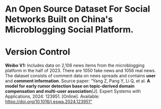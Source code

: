 # An Open Source Dataset For Social Networks Built on China's Microblogging Social Platform.

# Version Control

**Weibo V1:**  Includes data on 2,106 news items from the microblogging platform in the half of 2023. There are 1050 fake news and 1056 real news. The dataset consists of comment data on news spreads and contains **user** and **comment information**. Source paper: “Yang Z, Pang Y, Li Q, et al. **A model for early rumor detection base on topic-derived domain compensation and multi-user association**[J]. Expert Systems with Applications, 2024: 123951. [Online]. Available: https://doi.org/10.1016/j.eswa.2024.123951”
